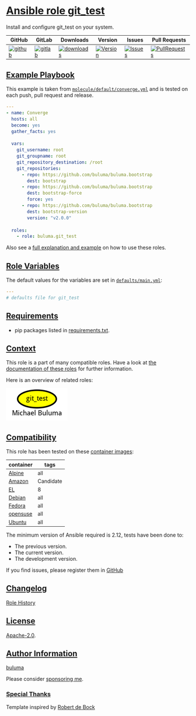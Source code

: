 # [Ansible role git_test](#git_test)

Install and configure git_test on your system.

|GitHub|GitLab|Downloads|Version|Issues|Pull Requests|
|------|------|-------|-------|------|-------------|
|[![github](https://github.com/buluma/ansible-role-git_test/actions/workflows/molecule.yml/badge.svg)](https://github.com/buluma/ansible-role-git_test/actions/workflows/molecule.yml)|[![gitlab](https://gitlab.com/shadowwalker/ansible-role-git_test/badges/master/pipeline.svg)](https://gitlab.com/shadowwalker/ansible-role-git_test)|[![downloads](https://img.shields.io/ansible/role/d/)](https://galaxy.ansible.com/buluma/git_test)|[![Version](https://img.shields.io/github/release/buluma/ansible-role-git_test.svg)](https://github.com/buluma/ansible-role-git_test/releases/)|[![Issues](https://img.shields.io/github/issues/buluma/ansible-role-git_test.svg)](https://github.com/buluma/ansible-role-git_test/issues/)|[![PullRequests](https://img.shields.io/github/issues-pr-closed-raw/buluma/ansible-role-git_test.svg)](https://github.com/buluma/ansible-role-git_test/pulls/)|

## [Example Playbook](#example-playbook)

This example is taken from [`molecule/default/converge.yml`](https://github.com/buluma/ansible-role-git_test/blob/master/molecule/default/converge.yml) and is tested on each push, pull request and release.

```yaml
---
- name: Converge
  hosts: all
  become: yes
  gather_facts: yes

  vars:
    git_username: root
    git_groupname: root
    git_repository_destination: /root
    git_repositories:
      - repo: https://github.com/buluma/buluma.bootstrap
        dest: bootstrap
      - repo: https://github.com/buluma/buluma.bootstrap
        dest: bootstrap-force
        force: yes
      - repo: https://github.com/buluma/buluma.bootstrap
        dest: bootstrap-version
        version: "v2.0.0"

  roles:
    - role: buluma.git_test
```

Also see a [full explanation and example](https://buluma.github.io/how-to-use-these-roles.html) on how to use these roles.

## [Role Variables](#role-variables)

The default values for the variables are set in [`defaults/main.yml`](https://github.com/buluma/ansible-role-git_test/blob/master/defaults/main.yml):

```yaml
---
# defaults file for git_test
```

## [Requirements](#requirements)

- pip packages listed in [requirements.txt](https://github.com/buluma/ansible-role-git_test/blob/master/requirements.txt).


## [Context](#context)

This role is a part of many compatible roles. Have a look at [the documentation of these roles](https://buluma.github.io/) for further information.

Here is an overview of related roles:

![dependencies](https://raw.githubusercontent.com/buluma/ansible-role-git_test/png/requirements.png "Dependencies")

## [Compatibility](#compatibility)

This role has been tested on these [container images](https://hub.docker.com/u/buluma):

|container|tags|
|---------|----|
|[Alpine](https://hub.docker.com/repository/docker/buluma/alpine/general)|all|
|[Amazon](https://hub.docker.com/repository/docker/buluma/amazonlinux/general)|Candidate|
|[EL](https://hub.docker.com/repository/docker/buluma/enterpriselinux/general)|8|
|[Debian](https://hub.docker.com/repository/docker/buluma/debian/general)|all|
|[Fedora](https://hub.docker.com/repository/docker/buluma/fedora/general)|all|
|[opensuse](https://hub.docker.com/repository/docker/buluma/opensuse/general)|all|
|[Ubuntu](https://hub.docker.com/repository/docker/buluma/ubuntu/general)|all|

The minimum version of Ansible required is 2.12, tests have been done to:

- The previous version.
- The current version.
- The development version.

If you find issues, please register them in [GitHub](https://github.com/buluma/ansible-role-git_test/issues)

## [Changelog](#changelog)

[Role History](https://github.com/buluma/ansible-role-git_test/blob/master/CHANGELOG.md)

## [License](#license)

[Apache-2.0](https://github.com/buluma/ansible-role-git_test/blob/master/LICENSE).

## [Author Information](#author-information)

[buluma](https://buluma.github.io/)

Please consider [sponsoring me](https://github.com/sponsors/buluma).

### [Special Thanks](#special-thanks)

Template inspired by [Robert de Bock](https://github.com/robertdebock)
